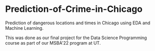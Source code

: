 # Prediction-of-Crime-in-Chicago
Prediction of dangerous locations and times in Chicago using EDA and Machine Learning.

This was done as our final project for the Data Science Programming course as part of our MSBA'22 program at UT.
